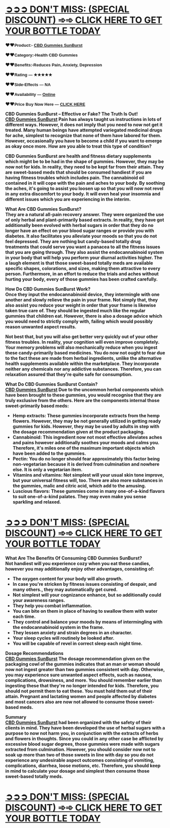<h1><a href="https://dinkhabar.com/sunburst-cbd-gummies-buy/"><strong>➲➲➲ DON'T MISS: (SPECIAL DISCOUNT) ➾➾ CLICK HERE TO GET YOUR BOTTLE TODAY</strong></a></h1>
<p>❤️❤️<span style="font-family: 'Liberation Sans', serif;"><span style="font-size: small;"><strong>Product:-&nbsp;<a href="https://dinkhabar.com/sunburst-cbd-gummies-buy/">CBD Gummies SunBurst</a></strong></span></span></p>
<p>❤️❤️<span style="font-size: small;"><span style="font-family: 'Liberation Sans', serif;"><strong>Category:-Health CBD Gummies</strong></span></span></p>
<p>❤️❤️<span style="font-size: small;"><span style="font-family: 'Liberation Sans', serif;"><strong>Benefits:-Reduces Pain, Anxiety, Depression</strong></span></span></p>
<p>❤️❤️<span style="font-size: small;"><span style="font-family: 'Liberation Sans', serif;"><strong>Rating &mdash; ★★★★★</strong></span></span></p>
<p>❤️❤️<span style="font-size: small;"><span style="font-family: 'Liberation Sans', serif;"><strong>Side-Effects &mdash; NA</strong></span></span></p>
<p>❤️❤️<span style="font-family: 'Liberation Sans', serif;"><span style="font-size: small;"><strong>Availability &mdash;&nbsp;<a href="https://dinkhabar.com/sunburst-cbd-gummies-buy/">Online</a></strong></span></span></p>
<p>❤️❤️<span style="font-family: 'Liberation Sans', serif;"><span style="font-size: small;"><strong>Price Buy Now Here &mdash;&nbsp;<a href="https://dinkhabar.com/sunburst-cbd-gummies-buy/">CLICK HERE</a></strong></span></span></p>
<p><strong>CBD Gummies SunBurst &ndash; Effective or Fake? The Truth Is Out!</strong><br /><strong><a href="https://dinkhabar.com/sunburst-cbd-gummies-buy/">CBD Gummies SunBurst</a>&nbsp;Pain has always taught us instructions in lots of different ways. However, it does not imply that you need to now not get it treated. Many human beings have attempted variegated medicinal drugs for ache, simplest to recognize that none of them have labored for them. However, occasionally you have to become a child if you want to emerge as okay once more. How are you able to treat this type of condition?</strong></p>
<p><strong>CBD Gummies SunBurst are health and fitness dietary supplements which might be to be had in the shape of gummies. However, they may be now not for kids. In reality, they need to be kept far from their attain. They are sweet-based meds that should be consumed handiest if you are having fitness troubles which includes pain. The cannabinoid oil contained in it will cope with the pain and aches to your body. By soothing the aches, it's going to assist you loosen up so that you will now not revel in any extra discomfort to your body. It will even heal your insomnia and different issues which you are experiencing in the interim.</strong></p>
<p><strong>What Are CBD Gummies SunBurst?</strong><br /><strong>They are a natural all-pain recovery answer. They were organized the use of only herbal and plant-primarily based extracts. In reality, they have got additionally been evolved with herbal sugars in order that they do no longer have an effect on your blood sugar ranges or provide you with diabetes. It also facilitates you alleviate your moods so that you do not feel depressed. They are nothing but candy-based totally drug treatments that could serve you want a panacea to all the fitness issues that you are going through. They also assist the endocannabinoid system in your body that will help you perform your diurnal activities higher. The a laugh element is that those sweet-based totally meds are available specific shapes, colorations, and sizes, making them attractive to every person. Furthermore, in an effort to reduce the trials and aches without hurting your body, every of those gummies has been crafted carefully.</strong></p>
<p><strong>How Do CBD Gummies SunBurst Work?</strong><br /><strong>Once they input the endocannabinoid device, they intermingle with one another and slowly relieve the pain in your frame. Not simply that, they also assist you reduce your weight in order that your frame is likewise taken true care of. They should be ingested much like the regular gummies that children eat. However, there is also a dosage advice which you would need to strictly comply with, failing which would possibly reason unwanted aspect results.</strong></p>
<p><strong>Not best that, but you will also get better very quickly out of your other fitness troubles. In reality, your cognition will even improve completely. Your memory problems will also mechanically reduce when you ingest these candy-primarily based medicines. You do now not ought to fear due to the fact these are made from herbal ingredients, unlike the alternative health supplements available within the marketplace. They incorporate neither any chemicals nor any addictive substances. Therefore, you can relaxation assured that they're quite safe for consumption.</strong></p>
<p><strong>What Do CBD Gummies SunBurst Contain?</strong><br /><strong><a href="https://dinkhabar.com/sunburst-cbd-gummies-buy/">CBD Gummies SunBurst</a>&nbsp;Due to the uncommon herbal components which have been brought to these gummies, you would recognise that they are truly exclusive from the others. Here are the components internal those sweet-primarily based meds:</strong></p>
<ul>
<li><strong>Hemp extracts: These gummies incorporate extracts from the hemp flowers. However, they may be not generally utilized in getting ready gummies for kids. However, they may be used by adults in step with the dosage recommendation given at the product packaging.</strong></li>
<li><strong>Cannabinoid: This ingredient now not most effective alleviates aches and pains however additionally soothes your moods and calms you. Therefore, it's miles one of the maximum important objects which have been added to the gummies.</strong></li>
<li><strong>Pectin: You do no longer should fear approximately this factor being non-vegetarian because it is derived from culmination and nowhere else. It is only a vegetarian item.</strong></li>
<li><strong>Vitamins and vitamins: Not simplest will your usual skin tone improve, but your universal fitness will, too. There are also more substances in the gummies, malic and citric acid, which add to the amusing.</strong></li>
<li><strong>Luscious flavors: These gummies come in many one-of-a-kind flavors to suit one-of-a-kind palates. They may even make you sense sparkling and relaxed.</strong></li>
</ul>
<h1><a href="https://dinkhabar.com/sunburst-cbd-gummies-buy/"><strong>➲➲➲ DON'T MISS: (SPECIAL DISCOUNT) ➾➾ CLICK HERE TO GET YOUR BOTTLE TODAY</strong></a></h1>
<p><strong>What Are The Benefits Of Consuming CBD Gummies SunBurst?</strong><br /><strong>Not handiest will you experience cozy when you eat these candies, however you may additionally enjoy other advantages, consisting of:</strong></p>
<ul>
<li><strong>The oxygen content for your body will also growth.</strong></li>
<li><strong>In case you're stricken by fitness issues consisting of despair, and many others., they may automatically get cured.</strong></li>
<li><strong>Not simplest will your cognizance enhance, but so additionally could your awareness ranges.</strong></li>
<li><strong>They help you combat inflammation.</strong></li>
<li><strong>You can bite on them in place of having to swallow them with water each time.</strong></li>
<li><strong>They control and balance your moods by means of intermingling with the endocannabinoid system in the frame.</strong></li>
<li><strong>They lessen anxiety and strain degrees in an character.</strong></li>
<li><strong>Your sleep cycles will routinely be looked after.</strong></li>
<li><strong>You will be capable of revel in correct sleep each night time.</strong></li>
</ul>
<p><strong>Dosage Recommendations</strong><br /><strong><a href="https://dinkhabar.com/sunburst-cbd-gummies-buy/">CBD Gummies SunBurst</a>&nbsp;The dosage recommendation given on the packaging cowl of the gummies indicates that an man or woman should now not ingest greater than two gummies consistent with day. Otherwise, you may experience sure unwanted aspect effects, such as nausea, complications, drowsiness, and more. You should remember earlier than ingesting these that they're no longer intended for kids. Therefore, you should not permit them to eat these. You must hold them out of their attain. Pregnant and lactating women and people affected by diabetes and most cancers also are now not allowed to consume those sweet-based meds.</strong></p>
<p><strong>Summary</strong><br /><strong><a href="https://dinkhabar.com/sunburst-cbd-gummies-buy/">CBD Gummies SunBurst</a> had been organized with the safety of their clients in mind. They have been developed the use of herbal sugars with a purpose to now not harm you, in conjunction with the extracts of herbs and flowers in thoughts. Since you could in any other case be afflicted by excessive blood sugar degrees, those gummies were made with sugars extracted from culmination. However, you should consider now not to soak up more than two of those sweets in line with day so you do not experience any undesirable aspect outcomes consisting of vomiting, complications, diarrhea, loose motions, etc. Therefore, you should keep in mind to calculate your dosage and simplest then consume those sweet-based totally meds.</strong></p>
<h1><a href="https://dinkhabar.com/sunburst-cbd-gummies-buy/"><strong>➲➲➲ DON'T MISS: (SPECIAL DISCOUNT) ➾➾ CLICK HERE TO GET YOUR BOTTLE TODAY</strong></a></h1>
